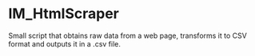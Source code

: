 # IM_HtmlScraper

Small script that obtains raw data from a web page, transforms it to CSV format and outputs it in a .csv file.
